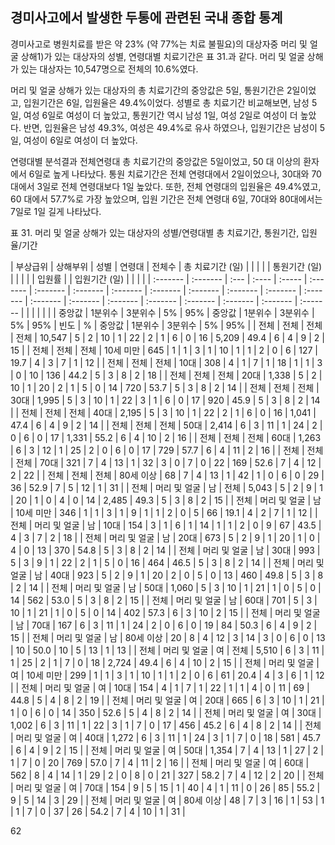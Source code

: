 ## 경미사고에서 발생한 두통에 관련된 국내 종합 통계

경미사고로 병원치료를 받은 약 23% (약 77%는 치료 불필요)의 대상자중 머리 및 얼굴 상해1)가 있는 대상자의 성별, 연령대별 치료기간은 표 31.과 같다. 머리 및 얼굴 상해가 있는 대상자는 10,547명으로 전체의 10.6%였다.

머리 및 얼굴 상해가 있는 대상자의 총 치료기간의 중앙값은 5일, 통원기간은 2일이었고, 입원기간은 6일, 입원율은 49.4%이었다. 성별로 총 치료기간 비교해보면, 남성 5일, 여성 6일로 여성이 더 높았고, 통원기간 역시 남성 1일, 여성 2일로 여성이 더 높았다. 반면, 입원율은 남성 49.3%, 여성은 49.4%로 유사 하였으나, 입원기간은 남성이 5일, 여성이 6일로 여성이 더 높았다.

연령대별 분석결과 전체연령대 총 치료기간의 중앙값은 5일이었고, 50 대 이상의 환자에서 6일로 높게 나타났다. 통원 치료기간은 전체 연령대에서 2일이었으나, 30대와 70대에서 3일로 전체 연령대보다 1일 높았다. 또한, 전체 연령대의 입원율은 49.4%였고, 60 대에서 57.7%로 가장 높았으며, 입원 기간은 전체 연령대 6일, 70대와 80대에서는 7일로 1일 길게 나타났다.

표 31. 머리 및 얼굴 상해가 있는 대상자의 성별/연령대별 총 치료기간, 통원기간, 입원율/기간

| 부상급위 | 상해부위 | 성별 | 연령대 | 전체수 | 총 치료기간 (일) | | | | | 통원기간 (일) | | | | | 입원률 | | 입원기간 (일) | | | |
| :------- | :------- | :--- | :---- | :----- | :------- | :------- | :------- | :------- | :------- | :------- | :------- | :------- | :------- | :------- | :------- | :------- | :------- | :------- | :------- | :------- | :------- |
| | | | | | 중앙값 | 1분위수 | 3분위수 | 5% | 95% | 중앙값 | 1분위수 | 3분위수 | 5% | 95% | 빈도 | % | 중앙값 | 1분위수 | 3분위수 | 5% | 95% |
| 전체 | 전체 | 전체 | 전체 | 10,547 | 5 | 2 | 10 | 1 | 22 | 2 | 1 | 6 | 0 | 16 | 5,209 | 49.4 | 6 | 4 | 9 | 2 | 15 |
| 전체 | 전체 | 전체 | 10세 미만 | 645 | 1 | 1 | 3 | 1 | 10 | 1 | 1 | 2 | 0 | 6 | 127 | 19.7 | 4 | 3 | 7 | 1 | 12 |
| 전체 | 전체 | 전체 | 10대 | 308 | 4 | 1 | 7 | 1 | 18 | 1 | 1 | 3 | 0 | 10 | 136 | 44.2 | 5 | 3 | 8 | 2 | 18 |
| 전체 | 전체 | 전체 | 20대 | 1,338 | 5 | 2 | 10 | 1 | 20 | 2 | 1 | 5 | 0 | 14 | 720 | 53.7 | 5 | 3 | 8 | 2 | 14 |
| 전체 | 전체 | 전체 | 30대 | 1,995 | 5 | 3 | 10 | 1 | 22 | 3 | 1 | 6 | 0 | 17 | 920 | 45.9 | 5 | 3 | 8 | 2 | 14 |
| 전체 | 전체 | 전체 | 40대 | 2,195 | 5 | 3 | 10 | 1 | 22 | 2 | 1 | 6 | 0 | 16 | 1,041 | 47.4 | 6 | 4 | 9 | 2 | 14 |
| 전체 | 전체 | 전체 | 50대 | 2,414 | 6 | 3 | 11 | 1 | 24 | 2 | 0 | 6 | 0 | 17 | 1,331 | 55.2 | 6 | 4 | 10 | 2 | 16 |
| 전체 | 전체 | 전체 | 60대 | 1,263 | 6 | 3 | 12 | 1 | 25 | 2 | 0 | 6 | 0 | 17 | 729 | 57.7 | 6 | 4 | 11 | 2 | 16 |
| 전체 | 전체 | 전체 | 70대 | 321 | 7 | 4 | 13 | 1 | 32 | 3 | 0 | 7 | 0 | 22 | 169 | 52.6 | 7 | 4 | 12 | 2 | 22 |
| 전체 | 전체 | 전체 | 80세 이상 | 68 | 7 | 4 | 13 | 1 | 42 | 1 | 0 | 6 | 0 | 29 | 36 | 52.9 | 7 | 5 | 12 | 1 | 31 |
| 전체 | 머리 및 얼굴 | 남 | 전체 | 5,043 | 5 | 2 | 9 | 1 | 20 | 1 | 0 | 4 | 0 | 14 | 2,485 | 49.3 | 5 | 3 | 8 | 2 | 15 |
| 전체 | 머리 및 얼굴 | 남 | 10세 미만 | 346 | 1 | 1 | 3 | 1 | 9 | 1 | 1 | 2 | 0 | 5 | 66 | 19.1 | 4 | 2 | 7 | 1 | 12 |
| 전체 | 머리 및 얼굴 | 남 | 10대 | 154 | 3 | 1 | 6 | 1 | 14 | 1 | 1 | 2 | 0 | 9 | 67 | 43.5 | 4 | 3 | 7 | 2 | 18 |
| 전체 | 머리 및 얼굴 | 남 | 20대 | 673 | 5 | 2 | 9 | 1 | 20 | 1 | 0 | 4 | 0 | 13 | 370 | 54.8 | 5 | 3 | 8 | 2 | 14 |
| 전체 | 머리 및 얼굴 | 남 | 30대 | 993 | 5 | 3 | 9 | 1 | 22 | 2 | 1 | 5 | 0 | 16 | 464 | 46.5 | 5 | 3 | 8 | 2 | 14 |
| 전체 | 머리 및 얼굴 | 남 | 40대 | 923 | 5 | 2 | 9 | 1 | 20 | 2 | 0 | 5 | 0 | 13 | 460 | 49.8 | 5 | 3 | 8 | 2 | 14 |
| 전체 | 머리 및 얼굴 | 남 | 50대 | 1,060 | 5 | 3 | 10 | 1 | 21 | 1 | 0 | 5 | 0 | 14 | 562 | 53.0 | 5 | 3 | 8 | 2 | 15 |
| 전체 | 머리 및 얼굴 | 남 | 60대 | 701 | 5 | 3 | 10 | 1 | 21 | 1 | 0 | 5 | 0 | 14 | 402 | 57.3 | 6 | 3 | 10 | 2 | 15 |
| 전체 | 머리 및 얼굴 | 남 | 70대 | 167 | 6 | 3 | 11 | 1 | 24 | 2 | 0 | 6 | 0 | 19 | 84 | 50.3 | 6 | 4 | 9 | 2 | 15 |
| 전체 | 머리 및 얼굴 | 남 | 80세 이상 | 20 | 8 | 4 | 12 | 3 | 14 | 3 | 0 | 6 | 0 | 13 | 10 | 50.0 | 10 | 5 | 13 | 1 | 13 |
| 전체 | 머리 및 얼굴 | 여 | 전체 | 5,510 | 6 | 3 | 11 | 1 | 25 | 2 | 1 | 7 | 0 | 18 | 2,724 | 49.4 | 6 | 4 | 10 | 2 | 15 |
| 전체 | 머리 및 얼굴 | 여 | 10세 미만 | 299 | 1 | 1 | 3 | 1 | 10 | 1 | 1 | 2 | 0 | 6 | 61 | 20.4 | 4 | 3 | 6 | 1 | 12 |
| 전체 | 머리 및 얼굴 | 여 | 10대 | 154 | 4 | 1 | 7 | 1 | 22 | 1 | 1 | 4 | 0 | 11 | 69 | 44.8 | 5 | 4 | 8 | 2 | 19 |
| 전체 | 머리 및 얼굴 | 여 | 20대 | 665 | 6 | 3 | 10 | 1 | 21 | 1 | 0 | 6 | 0 | 14 | 350 | 52.6 | 5 | 4 | 8 | 2 | 14 |
| 전체 | 머리 및 얼굴 | 여 | 30대 | 1,002 | 6 | 3 | 11 | 1 | 22 | 3 | 1 | 7 | 0 | 17 | 456 | 45.2 | 6 | 4 | 8 | 2 | 14 |
| 전체 | 머리 및 얼굴 | 여 | 40대 | 1,272 | 6 | 3 | 11 | 1 | 24 | 3 | 1 | 7 | 0 | 18 | 581 | 45.7 | 6 | 4 | 9 | 2 | 15 |
| 전체 | 머리 및 얼굴 | 여 | 50대 | 1,354 | 7 | 4 | 13 | 1 | 27 | 2 | 1 | 7 | 0 | 20 | 769 | 57.0 | 7 | 4 | 11 | 2 | 16 |
| 전체 | 머리 및 얼굴 | 여 | 60대 | 562 | 8 | 4 | 14 | 1 | 29 | 2 | 0 | 8 | 0 | 21 | 327 | 58.2 | 7 | 4 | 12 | 2 | 20 |
| 전체 | 머리 및 얼굴 | 여 | 70대 | 154 | 9 | 5 | 15 | 1 | 40 | 4 | 1 | 11 | 0 | 26 | 85 | 55.2 | 9 | 5 | 14 | 3 | 29 |
| 전체 | 머리 및 얼굴 | 여 | 80세 이상 | 48 | 7 | 3 | 16 | 1 | 53 | 1 | 1 | 7 | 0 | 37 | 26 | 54.2 | 7 | 4 | 10 | 1 | 31 |

<PAGE>62